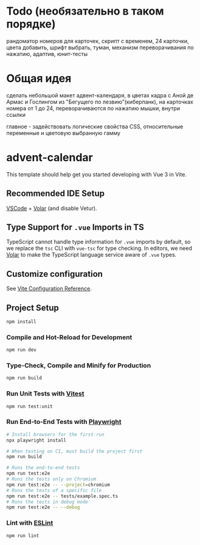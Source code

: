 # Todo (необязательно в таком порядке)

рандоматор номеров для карточек,
скрипт с временем,
24 карточки,
цвета добавить,
шрифт выбрать,
туман,
механизм переворачивания по нажатию,
адаптив,
юнит-тесты

# Общая идея

сделать небольшой макет адвент-календаря, в цветах кадра с Аной де Армас и Гослингом из "Бегущего по лезвию"(киберпанк), на карточках номера от 1 до 24, переворачиваются по нажатию мышки, внутри ссылки

главное - задействовать логические свойства CSS, относительные переменные и цветовую выбранную гамму

#  advent-calendar

This template should help get you started developing with Vue 3 in Vite.

## Recommended IDE Setup

[VSCode](https://code.visualstudio.com/) + [Volar](https://marketplace.visualstudio.com/items?itemName=Vue.volar) (and disable Vetur).

## Type Support for `.vue` Imports in TS

TypeScript cannot handle type information for `.vue` imports by default, so we replace the `tsc` CLI with `vue-tsc` for type checking. In editors, we need [Volar](https://marketplace.visualstudio.com/items?itemName=Vue.volar) to make the TypeScript language service aware of `.vue` types.

## Customize configuration

See [Vite Configuration Reference](https://vite.dev/config/).

## Project Setup

```sh
npm install
```

### Compile and Hot-Reload for Development

```sh
npm run dev
```

### Type-Check, Compile and Minify for Production

```sh
npm run build
```

### Run Unit Tests with [Vitest](https://vitest.dev/)

```sh
npm run test:unit
```

### Run End-to-End Tests with [Playwright](https://playwright.dev)

```sh
# Install browsers for the first run
npx playwright install

# When testing on CI, must build the project first
npm run build

# Runs the end-to-end tests
npm run test:e2e
# Runs the tests only on Chromium
npm run test:e2e -- --project=chromium
# Runs the tests of a specific file
npm run test:e2e -- tests/example.spec.ts
# Runs the tests in debug mode
npm run test:e2e -- --debug
```

### Lint with [ESLint](https://eslint.org/)

```sh
npm run lint
```
